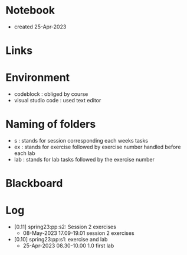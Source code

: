 # Notebook
- created 25-Apr-2023 

# Links

# Environment
- codeblock             : obliged by course
- visual studio code    : used text editor

# Naming of folders
- s     : stands for session corresponding each weeks tasks
- ex    : stands for exercise followed by exercise number handled before each lab
- lab   : stands for lab tasks followed by the exercise number


# Blackboard

# Log
- [0.11] spring23:pp:s2: Session 2 exercises
    - 08-May-2023 17.09-19.01 session 2 exercises
- [0.10] spring23:pp:s1: exercise and lab
    - 25-Apr-2023 08.30-10.00 1.0 first lab